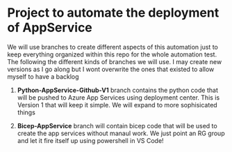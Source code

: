 # Project to automate the deployment of AppService

We will use branches to create different aspects of this automation just to keep everything organized within this repo for the whole automation test. The following the different kinds of branches we will use. I may create new versions as I go along but I wont overwrite the ones that existed to allow myself to have a backlog

1. **Python-AppService-Github-V1** branch contains the python code that will be pushed to Azure App Services using deployment center. This is Version 1 that will keep it simple. We will expand to more sophisicated things

2. **Bicep-AppService** branch will contain bicep code that will be used to create the app services without manaul work. We just point an RG group and let it fire itself up using powershell in VS Code!
